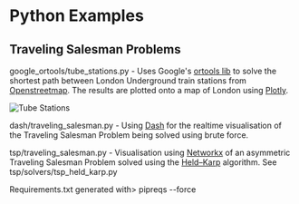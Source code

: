 # Python Examples 
## Traveling Salesman Problems
google_ortools/tube_stations.py - Uses Google's [ortools lib](https://developers.google.com/optimization/routing/tsp) to solve the shortest path between
 London Underground train stations from [Openstreetmap](https://wiki.openstreetmap.org/wiki/List_of_London_Underground_stations).
 The results are plotted onto a map of London using [Plotly](https://plot.ly/python/lines-on-mapbox/#lines-on-mapbox-maps-using-plotly-express).

![Tube Stations](https://github.com/paulmz1/python_examples/blob/master/images/tube_stations.PNG)

 
dash/traveling_salesman.py - Using [Dash](https://dash.plot.ly/) for the realtime visualisation of the Traveling Salesman Problem being solved using brute force.

tsp/traveling_salesman.py - Visualisation using [Networkx](https://networkx.github.io/) of an asymmetric Traveling Salesman Problem
 solved using the [Held–Karp](https://en.wikipedia.org/wiki/Held%E2%80%93Karp_algorithm) algorithm. See tsp/solvers/tsp_held_karp.py
 
Requirements.txt generated with> pipreqs --force


